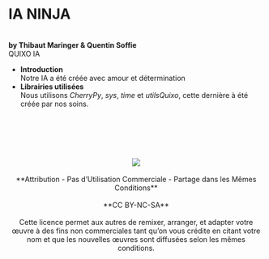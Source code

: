 # IA NINJA 
<br/>**by Thibaut Maringer & Quentin Soffie**
<br/>QUIXO IA 
- **Introduction**
<br/>Notre IA a été créée avec amour et détermination
- **Librairies utilisées**
<br/>Nous utilisons *CherryPy*, *sys*, *time* et *utilsQuixo*, cette dernière à été créée par nos soins.
<br/>
<br/>
<br/>
<br/>
<br/><div align="center"><img src = "https://licensebuttons.net/l/by-nc-sa/3.0/88x31.png"></div>
<br/><div align="center">**Attribution - Pas d’Utilisation Commerciale - Partage dans les Mêmes Conditions**</div>
<br/><div align="center">**CC BY-NC-SA**</div>
<br/><div align="center">Cette licence permet aux autres de remixer, arranger, et adapter votre œuvre à des fins non commerciales tant qu’on vous crédite en citant votre nom et que les nouvelles œuvres sont diffusées selon les mêmes conditions.</div>

